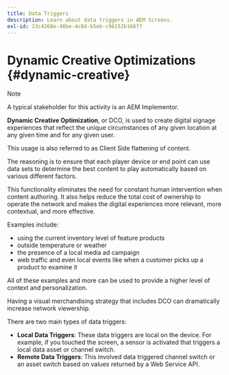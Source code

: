 ```yaml
---
title: Data Triggers
description: Learn about data triggers in AEM Screens.
exl-id: 23c4268e-48be-4c84-b5eb-c96152b166f7
---
```

# Dynamic Creative Optimizations {#dynamic-creative}

>[!NOTE]
>
>A typical stakeholder for this activity is an AEM Implementor.

**Dynamic Creative Optimization**, or DCO, is used to create digital signage experiences that reflect the unique circumstances of any given location at any given time and for any given user.

This usage is also referred to as Client Side flattening of content.

The reasoning is to ensure that each player device or end point can use data sets to determine the best content to play automatically based on various different factors.

This functionality eliminates the need for constant human intervention when content authoring. It also helps reduce the total cost of ownership to operate the network and makes the digital experiences more relevant, more contextual, and more effective.

Examples include:

* using the current inventory level of feature products
* outside temperature or weather
* the presence of a local media ad campaign
* web traffic and even local events like when a customer picks up a product to examine it

All of these examples and more can be used to provide a higher level of context and personalization.

Having a visual merchandising strategy that includes DCO can dramatically increase network viewership.

There are two main types of data triggers:

* **Local Data Triggers**: These data triggers are local on the device. For example, if you touched the screen, a sensor is activated that triggers a local data asset or channel switch.
* **Remote Data Triggers**: This involved data triggered channel switch or an asset switch based on values returned by a Web Service API.
